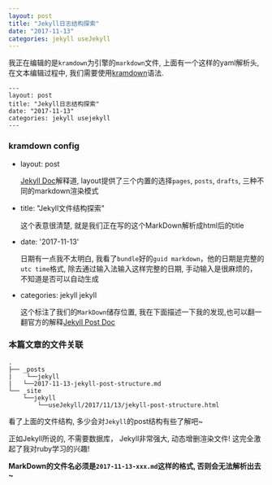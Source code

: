 ```yaml
---
layout: post
title: "Jekyll日志结构探索"
date: "2017-11-13"
categories: jekyll useJekyll
---
```


我正在编辑的是`kramdown`为引擎的`markdown`文件, 上面有一个这样的yaml解析头, 在文本编辑过程中, 我们需要使用[kramdown]语法.


```
---
layout: post
title: "Jekyll日志结构探索"
date: "2017-11-13"
categories: jekyll usejekyll
---
```


### kramdown config
+ layout: post

  [Jekyll Doc]解释道, layout提供了三个内置的选择`pages`, `posts`, `drafts`, 三种不同的markdown渲染模式

+ title: "Jekyll文件结构探索"

  这个表意很清楚, 就是我们正在写的这个MarkDown解析成html后的title

+ date: '2017-11-13'

  日期有一点我不太明白, 我看了`bundle`好的`guid markdown`，他的日期是完整的`utc time`格式, 除去通过输入法输入这样完整的日期, 手动输入是很麻烦的， 不知道是否可以自动生成

+ categories: jekyll jekyll

  这个标注了我们的`MarkDown`储存位置, 我在下面描述一下我的发现,也可以翻一翻官方的解释[Jekyll Post Doc]

### 本篇文章的文件关联

```
.
├── _posts
|    └──jekyll
|	└──2017-11-13-jekyll-post-structure.md
└── _site
    └──jekyll
        └──useJekyll/2017/11/13/jekyll-post-structure.html
```

看了上面的文件结构, 多少会对`Jekyll`的post结构有些了解吧~

正如Jekyll所说的, 不需要数据库， Jekyll非常强大, 动态增删渲染文件! 这完全激起了我对ruby学习的兴趣!


__MarkDown的文件名必须是`2017-11-13-xxx.md`这样的格式, 否则会无法解析出去~__


[kramdown]: https://kramdown.gettalong.org
[Jekyll Doc]: https://jekyllrb.com/docs/configuration/#front-matter-defaults
[Jekyll Post Doc]: https://jekyllrb.com/docs/posts/